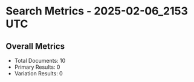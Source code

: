 # Search Metrics - 2025-02-06_2153 UTC

## Overall Metrics
- Total Documents: 10
- Primary Results: 0
- Variation Results: 0
